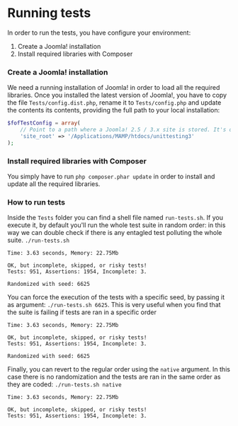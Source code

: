 # Running tests
In order to run the tests, you have configure your environment:
 1. Create a Joomla! installation
 2. Install required libraries with Composer

### Create a Joomla! installation
We need a running installation of Joomla! in order to load all the required libraries.
Once you installed the latest version of Joomla!, you have to copy the file `Tests/config.dist.php`, rename it to `Tests/config.php` and update the contents its contents, providing the full path to your local installation:
```php
$fofTestConfig = array(
	// Point to a path where a Joomla! 2.5 / 3.x site is stored. It's our guinea pig!
	'site_root' => '/Applications/MAMP/htdocs/unittesting3'
);
```
### Install required libraries with Composer
You simply have to run `php composer.phar update` in order to install and update all the required libraries.

### How to run tests
Inside the `Tests` folder you can find a shell file named `run-tests.sh`.
If you execute it, by default you'll run the whole test suite in random order: in this way we can double check if there is any entagled test polluting the whole suite.
`./run-tests.sh`
```
Time: 3.63 seconds, Memory: 22.75Mb

OK, but incomplete, skipped, or risky tests!
Tests: 951, Assertions: 1954, Incomplete: 3.

Randomized with seed: 6625
```

You can force the execution of the tests with a specific seed, by passing it as argument: `./run-tests.sh 6625`. This is very useful when you find that the suite is failing if tests are ran in a specific order
```
Time: 3.63 seconds, Memory: 22.75Mb

OK, but incomplete, skipped, or risky tests!
Tests: 951, Assertions: 1954, Incomplete: 3.

Randomized with seed: 6625
```

Finally, you can revert to the regular order using the `native` argument. In this case there is no randomization and the tests are ran in the same order as they are coded:
`./run-tests.sh native`
```
Time: 3.63 seconds, Memory: 22.75Mb

OK, but incomplete, skipped, or risky tests!
Tests: 951, Assertions: 1954, Incomplete: 3.
```